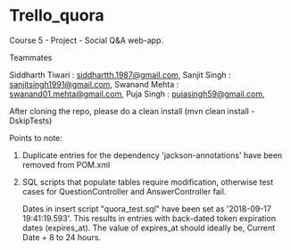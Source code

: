 # Trello_quora
Course 5 - Project - Social Q&A web-app.

Teammates

Siddharth Tiwari : siddhartth.1987@gmail.com, 
Sanjit Singh : sanjitsingh1991@gmail.com, 
Swanand Mehta : swanand01.mehta@gmail.com, 
Puja Singh : pujasingh59@gmail.com, 

After cloning the repo, please do a clean install  (mvn clean install -DskipTests)

Points to note: 

1) Duplicate entries for the dependency 'jackson-annotations' have been removed from POM.xml
2) SQL scripts that populate tables require modification, otherwise test cases for QuestionController and AnswerController fail.
   
   Dates in insert script "quora_test.sql" have been set as '2018-09-17 19:41:19.593'. This results in entries with back-dated token expiration dates (expires_at). 
   The value of expires_at should ideally be, Current Date + 8 to 24 hours. 
